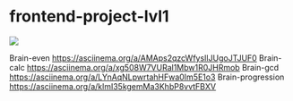 # frontend-project-lvl1

<a href="https://codeclimate.com/github/xeleron88/frontend-project-lvl1/maintainability"><img src="https://api.codeclimate.com/v1/badges/8a4553a56d108f42e4ca/maintainability" /></a>

Brain-even https://asciinema.org/a/AMAps2qzcWfysIlJUgoJTJUF0
Brain-calc https://asciinema.org/a/xg508W7VURal1Mbw1R0JHRmob
Brain-gcd https://asciinema.org/a/LYnAqNLpwrtahHFwa0Im5E1o3
Brain-progression https://asciinema.org/a/klmI35kgemMa3KhbP8vvtFBXV
